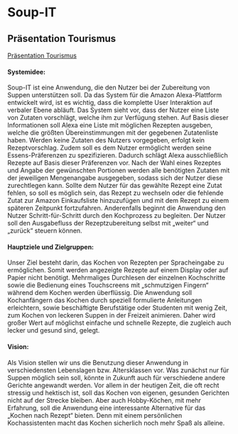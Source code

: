 # Soup-IT

##  Präsentation Tourismus
[Präsentation Tourismus](https://github.com/sweIhm-ws2018-19/skillproject-fr-12/blob/master/UML/soupit_praesentation.pdf)

#### Systemidee:

Soup-IT ist eine Anwendung, die den Nutzer bei der Zubereitung von Suppen unterstützen soll. Da das System für die Amazon Alexa-Plattform entwickelt wird, ist es wichtig, dass die komplette User Interaktion auf verbaler Ebene abläuft.
Das System sieht vor, dass der Nutzer eine Liste von Zutaten vorschlägt, welche ihm zur Verfügung stehen. Auf Basis dieser Informationen soll Alexa eine Liste mit möglichen Rezepten ausgeben, welche die größten Übereinstimmungen mit der gegebenen Zutatenliste haben.
Werden keine Zutaten des Nutzers vorgegeben, erfolgt kein Rezeptvorschlag. Zudem soll es dem Nutzer ermöglicht werden seine Essens-Präferenzen zu spezifizieren. Dadurch schlägt Alexa ausschließlich Rezepte auf Basis dieser Präferenzen vor.
Nach der Wahl eines Rezeptes und Angabe der gewünschten Portionen werden alle benötigten Zutaten mit der jeweiligen Mengenangabe ausgegeben, sodass sich der Nutzer diese zurechtlegen kann. Sollte dem Nutzer für das gewählte Rezept eine Zutat fehlen, so soll es möglich sein, das Rezept zu wechseln oder die fehlende Zutat zur Amazon Einkaufsliste hinzuzufügen und mit dem Rezept zu einem späteren Zeitpunkt fortzufahren. Anderenfalls beginnt die Anwendung den Nutzer Schritt-für-Schritt durch den Kochprozess zu begleiten. Der Nutzer soll den Ausgabefluss der Rezeptzubereitung selbst mit „weiter“ und „zurück“ steuern können.

#### Hauptziele und Zielgruppen:

Unser Ziel besteht darin, das Kochen von Rezepten per Spracheingabe zu ermöglichen. Somit werden angezeigte Rezepte auf einem Display oder auf Papier nicht benötigt. Mehrmaliges Durchlesen der einzelnen Kochschritte sowie die Bedienung eines Touchscreens mit „schmutzigen Fingern“ während dem Kochen werden überflüssig. Die Anwendung soll Kochanfängern das Kochen durch speziell formulierte Anleitungen erleichtern, sowie beschäftigte Berufstätige oder Studenten mit wenig Zeit, zum Kochen von leckeren Suppen in der Freizeit animieren. Daher wird großer Wert auf möglichst einfache und schnelle Rezepte, die zugleich auch lecker und gesund sind, gelegt.

#### Vision:

Als Vision stellen wir uns die Benutzung dieser Anwendung in verschiedensten Lebenslagen bzw. Altersklassen vor. Was zunächst nur für Suppen möglich sein soll, könnte in Zukunft auch für verschiedene andere Gerichte angewandt werden. Vor allem in der heutigen Zeit, die oft recht stressig und hektisch ist, soll das Kochen von eigenen, gesunden Gerichten nicht auf der Strecke bleiben. Aber auch Hobby-Köchen, mit mehr Erfahrung, soll die Anwendung eine interessante Alternative für das „Kochen nach Rezept“ bieten. Denn mit einem persönlichen Kochassistenten macht das Kochen sicherlich noch mehr Spaß als alleine.
